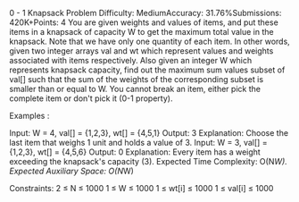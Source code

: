 0 - 1 Knapsack Problem
Difficulty: MediumAccuracy: 31.76%Submissions: 420K+Points: 4
You are given weights and values of items, and put these items in a knapsack of capacity W to get the maximum total value in the knapsack. Note that we have only one quantity of each item.
In other words, given two integer arrays val and wt which represent values and weights associated with items respectively. Also given an integer W which represents knapsack capacity, find out the maximum sum values subset of val[] such that the sum of the weights of the corresponding subset is smaller than or equal to W. You cannot break an item, either pick the complete item or don't pick it (0-1 property).

Examples :

Input: W = 4, val[] = {1,2,3}, wt[] = {4,5,1}
Output: 3
Explanation: Choose the last item that weighs 1 unit and holds a value of 3. 
Input: W = 3, val[] = {1,2,3}, wt[] = {4,5,6}
Output: 0
Explanation: Every item has a weight exceeding the knapsack's capacity (3).
Expected Time Complexity: O(N*W).
Expected Auxiliary Space: O(N*W)

Constraints:
2 ≤ N ≤ 1000
1 ≤ W ≤ 1000
1 ≤ wt[i] ≤ 1000
1 ≤ val[i] ≤ 1000